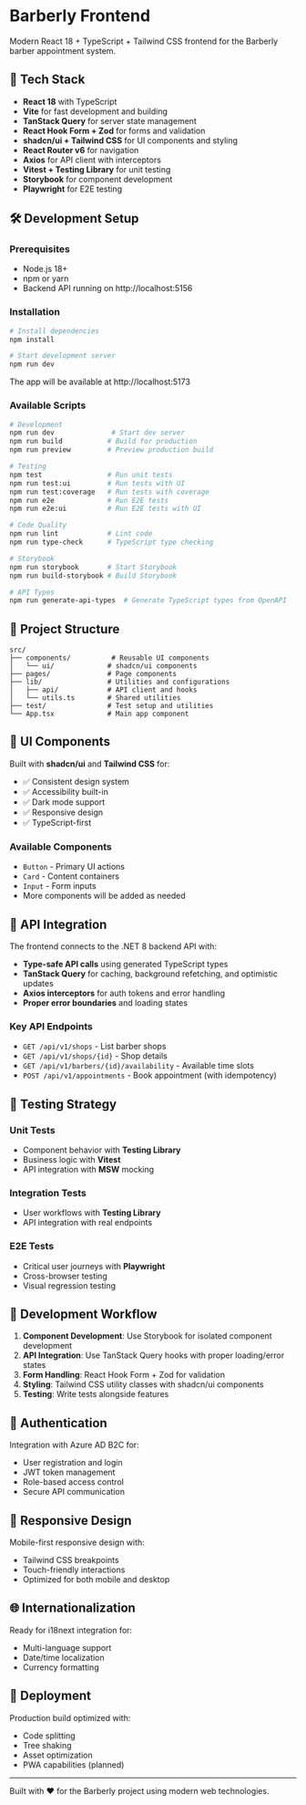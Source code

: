 # Barberly Frontend

Modern React 18 + TypeScript + Tailwind CSS frontend for the Barberly barber appointment system.

## 🚀 Tech Stack

- **React 18** with TypeScript
- **Vite** for fast development and building
- **TanStack Query** for server state management
- **React Hook Form + Zod** for forms and validation
- **shadcn/ui + Tailwind CSS** for UI components and styling
- **React Router v6** for navigation
- **Axios** for API client with interceptors
- **Vitest + Testing Library** for unit testing
- **Storybook** for component development
- **Playwright** for E2E testing

## 🛠️ Development Setup

### Prerequisites

- Node.js 18+
- npm or yarn
- Backend API running on http://localhost:5156

### Installation

```bash
# Install dependencies
npm install

# Start development server
npm run dev
```

The app will be available at http://localhost:5173

### Available Scripts

```bash
# Development
npm run dev              # Start dev server
npm run build           # Build for production
npm run preview         # Preview production build

# Testing
npm test                # Run unit tests
npm run test:ui         # Run tests with UI
npm run test:coverage   # Run tests with coverage
npm run e2e             # Run E2E tests
npm run e2e:ui          # Run E2E tests with UI

# Code Quality
npm run lint            # Lint code
npm run type-check      # TypeScript type checking

# Storybook
npm run storybook       # Start Storybook
npm run build-storybook # Build Storybook

# API Types
npm run generate-api-types  # Generate TypeScript types from OpenAPI
```

## 📁 Project Structure

```
src/
├── components/          # Reusable UI components
│   └── ui/             # shadcn/ui components
├── pages/              # Page components
├── lib/                # Utilities and configurations
│   ├── api/            # API client and hooks
│   └── utils.ts        # Shared utilities
├── test/               # Test setup and utilities
└── App.tsx             # Main app component
```

## 🎨 UI Components

Built with **shadcn/ui** and **Tailwind CSS** for:

- ✅ Consistent design system
- ✅ Accessibility built-in
- ✅ Dark mode support
- ✅ Responsive design
- ✅ TypeScript-first

### Available Components

- `Button` - Primary UI actions
- `Card` - Content containers
- `Input` - Form inputs
- More components will be added as needed

## 🔌 API Integration

The frontend connects to the .NET 8 backend API with:

- **Type-safe API calls** using generated TypeScript types
- **TanStack Query** for caching, background refetching, and optimistic updates
- **Axios interceptors** for auth tokens and error handling
- **Proper error boundaries** and loading states

### Key API Endpoints

- `GET /api/v1/shops` - List barber shops
- `GET /api/v1/shops/{id}` - Shop details
- `GET /api/v1/barbers/{id}/availability` - Available time slots
- `POST /api/v1/appointments` - Book appointment (with idempotency)

## 🧪 Testing Strategy

### Unit Tests

- Component behavior with **Testing Library**
- Business logic with **Vitest**
- API integration with **MSW** mocking

### Integration Tests

- User workflows with **Testing Library**
- API integration with real endpoints

### E2E Tests

- Critical user journeys with **Playwright**
- Cross-browser testing
- Visual regression testing

## 🚦 Development Workflow

1. **Component Development**: Use Storybook for isolated component development
2. **API Integration**: Use TanStack Query hooks with proper loading/error states
3. **Form Handling**: React Hook Form + Zod for validation
4. **Styling**: Tailwind CSS utility classes with shadcn/ui components
5. **Testing**: Write tests alongside features

## 🔐 Authentication

Integration with Azure AD B2C for:

- User registration and login
- JWT token management
- Role-based access control
- Secure API communication

## 📱 Responsive Design

Mobile-first responsive design with:

- Tailwind CSS breakpoints
- Touch-friendly interactions
- Optimized for both mobile and desktop

## 🌐 Internationalization

Ready for i18next integration for:

- Multi-language support
- Date/time localization
- Currency formatting

## 🚀 Deployment

Production build optimized with:

- Code splitting
- Tree shaking
- Asset optimization
- PWA capabilities (planned)

---

Built with ❤️ for the Barberly project using modern web technologies.
